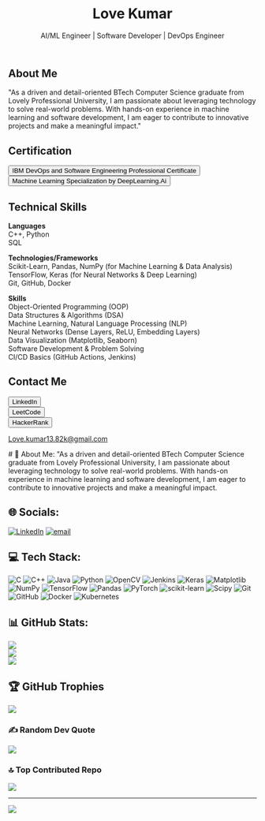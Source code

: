 <!---
Lovekumar-Creative/Lovekumar-Creative is a ✨ special ✨ repository because its `README.md` (this file) appears on your GitHub profile.
You can click the Preview link to take a look at your changes.
--->
<body>
    <header>
        <h1>Love Kumar</h1>
        <p>AI/ML Engineer | Software Developer | DevOps Engineer</p>
    </header>
    <section class="about">
        <h2>About Me</h2>
        <p>
            "As a driven and detail-oriented BTech Computer Science graduate from Lovely Professional University, I am passionate about leveraging technology to solve real-world problems. With hands-on experience in machine learning and software development, I am eager to contribute to innovative projects and make a meaningful impact."
        </p>
    </section>
    <section class="Certification">
        <h2>Certification</h2>
        <a href="https://coursera.org/verify/professional-cert/LIRIZYB2AQ55" target="_blank">
            <button>IBM DevOps and Software Engineering Professional Certificate</button>
        </a>
        <br>
        <a href="https://coursera.org/verify/specialization/9IZTA161B3D2" target="_blank">
            <button>Machine Learning Specialization by DeepLearning.Ai</button>
        </a>
    </section>
    <section class="Technical skills">
        <h2>Technical Skills</h2>
        <p>
            <b>
                Languages 
            </b>
            <br>
                C++, Python
            <br>
                SQL
            <br>
        </p>
        <p>
            <b>
                Technologies/Frameworks 
            </b>
            <br>
                Scikit-Learn, Pandas, NumPy (for Machine Learning & Data Analysis)
            <br>
                TensorFlow, Keras (for Neural Networks & Deep Learning)
            <br>
                Git, GitHub, Docker
        </p>
        <p>
            <b>
                Skills 
            </b><br>
                Object-Oriented Programming (OOP)<br>
                Data Structures & Algorithms (DSA)<br>
                Machine Learning, Natural Language Processing (NLP)<br>
                Neural Networks (Dense Layers, ReLU, Embedding Layers)<br>
                Data Visualization (Matplotlib, Seaborn)<br>
                Software Development & Problem Solving<br>
                CI/CD Basics (GitHub Actions, Jenkins)<br>
        </p>
    <section class="links">
        <h2>Contact Me</h2>
        <a href="https://www.linkedin.com/in/love-kumar-b30778258/" target="_blank">
            <button>LinkedIn</button>
        </a>
        <br>
        <a href="https://leetcode.com/u/Lovekumar-Creative/" target="_blank">
            <button>LeetCode</button>
        </a>
        <br>
        <a href="https://www.hackerrank.com/profile/lovechaudhary941" target="_blank">
            <button>HackerRank</button>
        </a> 
        <br>
    </section>
    <footer>
        <p><a href="mailto:Love.kumar13.82k@gmail.com">Love.kumar13.82k@gmail.com</a></p>
    </footer>
</body>
</html>
# 💫 About Me:
"As a driven and detail-oriented BTech Computer Science graduate from Lovely Professional University, I am passionate about leveraging technology to solve real-world problems. With hands-on experience in machine learning and software development, I am eager to contribute to innovative projects and make a meaningful impact.


## 🌐 Socials:
[![LinkedIn](https://img.shields.io/badge/LinkedIn-%230077B5.svg?logo=linkedin&logoColor=white)](https://linkedin.com/in/love-kumar-b30778258/) [![email](https://img.shields.io/badge/Email-D14836?logo=gmail&logoColor=white)](mailto:Love.kumar13.82k@gmail.com) 

# 💻 Tech Stack:
![C](https://img.shields.io/badge/c-%2300599C.svg?style=for-the-badge&logo=c&logoColor=white) ![C++](https://img.shields.io/badge/c++-%2300599C.svg?style=for-the-badge&logo=c%2B%2B&logoColor=white) ![Java](https://img.shields.io/badge/java-%23ED8B00.svg?style=for-the-badge&logo=openjdk&logoColor=white) ![Python](https://img.shields.io/badge/python-3670A0?style=for-the-badge&logo=python&logoColor=ffdd54) ![OpenCV](https://img.shields.io/badge/opencv-%23white.svg?style=for-the-badge&logo=opencv&logoColor=white) ![Jenkins](https://img.shields.io/badge/jenkins-%232C5263.svg?style=for-the-badge&logo=jenkins&logoColor=white) ![Keras](https://img.shields.io/badge/Keras-%23D00000.svg?style=for-the-badge&logo=Keras&logoColor=white) ![Matplotlib](https://img.shields.io/badge/Matplotlib-%23ffffff.svg?style=for-the-badge&logo=Matplotlib&logoColor=black) ![NumPy](https://img.shields.io/badge/numpy-%23013243.svg?style=for-the-badge&logo=numpy&logoColor=white) ![TensorFlow](https://img.shields.io/badge/TensorFlow-%23FF6F00.svg?style=for-the-badge&logo=TensorFlow&logoColor=white) ![Pandas](https://img.shields.io/badge/pandas-%23150458.svg?style=for-the-badge&logo=pandas&logoColor=white) ![PyTorch](https://img.shields.io/badge/PyTorch-%23EE4C2C.svg?style=for-the-badge&logo=PyTorch&logoColor=white) ![scikit-learn](https://img.shields.io/badge/scikit--learn-%23F7931E.svg?style=for-the-badge&logo=scikit-learn&logoColor=white) ![Scipy](https://img.shields.io/badge/SciPy-%230C55A5.svg?style=for-the-badge&logo=scipy&logoColor=%white) ![Git](https://img.shields.io/badge/git-%23F05033.svg?style=for-the-badge&logo=git&logoColor=white) ![GitHub](https://img.shields.io/badge/github-%23121011.svg?style=for-the-badge&logo=github&logoColor=white) ![Docker](https://img.shields.io/badge/docker-%230db7ed.svg?style=for-the-badge&logo=docker&logoColor=white) ![Kubernetes](https://img.shields.io/badge/kubernetes-%23326ce5.svg?style=for-the-badge&logo=kubernetes&logoColor=white)
# 📊 GitHub Stats:
![](https://github-readme-stats.vercel.app/api?username=Lovekumar-Creative&theme=dark&hide_border=false&include_all_commits=false&count_private=false)<br/>
![](https://nirzak-streak-stats.vercel.app/?user=Lovekumar-Creative&theme=dark&hide_border=false)<br/>
![](https://github-readme-stats.vercel.app/api/top-langs/?username=Lovekumar-Creative&theme=dark&hide_border=false&include_all_commits=false&count_private=false&layout=compact)

## 🏆 GitHub Trophies
![](https://github-profile-trophy.vercel.app/?username=Lovekumar-Creative&theme=radical&no-frame=false&no-bg=true&margin-w=4)

### ✍️ Random Dev Quote
![](https://quotes-github-readme.vercel.app/api?type=horizontal&theme=radical)

### 🔝 Top Contributed Repo
![](https://github-contributor-stats.vercel.app/api?username=Lovekumar-Creative&limit=5&theme=dark&combine_all_yearly_contributions=true)

---
[![](https://visitcount.itsvg.in/api?id=Lovekumar-Creative&icon=0&color=0)](https://visitcount.itsvg.in)

<!-- Proudly created with GPRM ( https://gprm.itsvg.in ) -->
